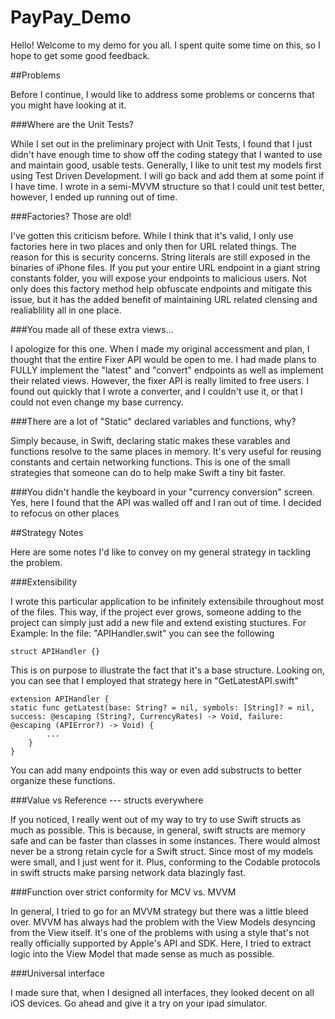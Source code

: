 # PayPay_Demo

Hello! Welcome to my demo for you all. I spent quite some time on this, so I hope to get some good feedback.

##Problems

Before I continue, I would like to address some problems or concerns that you might have looking at it.

###Where are the Unit Tests?

While I set out in the preliminary project with Unit Tests, I found that I just didn't have enough time to show off the coding stategy that I wanted to use and maintain good, usable tests. Generally, I like to unit test my models first using Test Driven Development. I will go back and add them at some point if I have time. I wrote in a semi-MVVM structure so that I could unit test better, however, I ended up running out of time.

###Factories? Those are old!

I've gotten this criticism before. While I think that it's valid, I only use factories here in two places and only then for URL related things. The reason for this is security concerns. String literals are still exposed in the binaries of iPhone files. If you put your entire URL endpoint in a giant string constants folder, you will expose your endpoints to malicious users. Not only does this factory method help obfuscate endpoints and mitigate this issue, but it has the added benefit of maintaining URL related clensing and realiablility all in one place.

###You made all of these extra views...

I apologize for this one. When I made my original accessment and plan, I thought that the entire Fixer API would be open to me. I had made plans to FULLY implement the "latest" and "convert" endpoints as well as implement their related views. However, the fixer API is really limited to free users. I found out quickly that I wrote a converter, and I couldn't use it, or that I could not even change my base currency.

###There are a lot of "Static" declared variables and functions, why?

Simply because, in Swift, declaring static makes these varables and functions resolve to the same places in memory. It's very useful for reusing constants and certain networking functions. This is one of the small strategies that someone can do to help make Swift a tiny bit faster.

###You didn't handle the keyboard in your "currency conversion" screen.
Yes, here I found that the API was walled off and I ran out of time. I decided to refocus on other places

##Strategy Notes

Here are some notes I'd like to convey on my general strategy in tackling the problem.

###Extensibility

I wrote this particular application to be infinitely extensibile throughout most of the files. This way, if the project ever grows, someone adding to the project can simply just add a new file and extend existing stuctures. For Example:
In the file: "APIHandler.swit" you can see the following
```
struct APIHandler {}
```
This is on purpose to illustrate the fact that it's a base structure. Looking on, you can see that I employed that strategy here in "GetLatestAPI.swift"
```
extension APIHandler {
static func getLatest(base: String? = nil, symbols: [String]? = nil, success: @escaping (String?, CurrencyRates) -> Void, failure: @escaping (APIError?) -> Void) {
        ...
    }
}
```
You can add many endpoints this way or even add substructs to better organize these functions.

###Value vs Reference --- structs everywhere

If you noticed, I really went out of my way to try to use Swift structs as much as possible. This is because, in general, swift structs are memory safe and can be faster than classes in some instances. There would almost never be a strong retain cycle for a Swift struct. Since most of my models were small, and I just went for it. Plus, conforming to the Codable protocols in swift structs make parsing network data blazingly fast.

###Function over strict conformity for MCV vs. MVVM

In general, I tried to go for an MVVM strategy but there was a little bleed over. MVVM has always had the problem with the View Models desyncing from the View itself. It's one of the problems with using a style that's not really officially supported by Apple's API and SDK. Here, I tried to extract logic into the View Model that made sense as much as possible.

###Universal interface

I made sure that, when I designed all interfaces, they looked decent on all iOS devices. Go ahead and give it a try on your ipad simulator.
